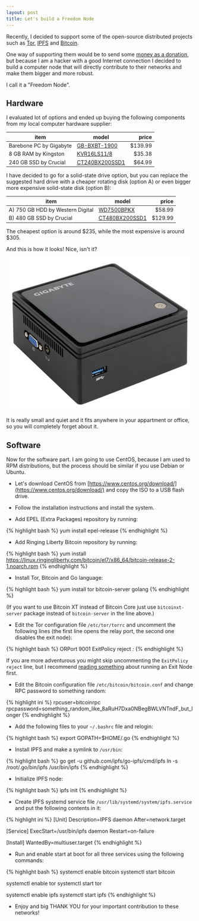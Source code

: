 ```yaml
---
layout: post
title: Let's build a Freedom Node
---
```


Recently, I decided to support some of the open-source distributed projects such as [Tor](https://www.torproject.org/), [IPFS](https://ipfs.io/) and [Bitcoin](https://bitcoin.org/).

One way of supporting them would be to send some [money as a donation](https://www.torproject.org/donate),
but because I am a hacker with a good Internet connection I decided to build a computer node that will directly contribute to their networks and make them bigger and more robust.

I call it a "Freedom Node".

## Hardware

I evaluated lot of options and ended up buying the following components from my local computer hardware supplier:

| item | model | price |
|------|------|------:|
| Barebone PC by Gigabyte | [GB-BXBT-1900](http://amzn.to/1TO7SyU) | $139.99 |
| 8 GB RAM by Kingston | [KVR16LS11/8](http://amzn.to/1mOhUWs) | $35.38 |
| 240 GB SSD by Crucial | [CT240BX200SSD1](http://amzn.to/1TQMXeG) | $64.99 |

I have decided to go for a solid-state drive option, but you can replace the suggested hard drive
with a cheaper rotating disk (option A) or even bigger more expensive solid-state disk (option B):

| item | model | price |
|------|------|------:|
| A) 750 GB HDD by Western Digital | [WD7500BPKX](http://amzn.to/1RHIOKH) | $58.99 |
| B) 480 GB SSD by Crucial | [CT480BX200SSD1](http://amzn.to/1TQN61w) | $129.99 |

The cheapest option is around $235, while the most expensive is around $305.

And this is how it looks! Nice, isn't it?

![bxbt](/assets/bxbt.jpg)

It is really small and quiet and it fits anywhere in your appartment or office, so you will completely forget about it.

## Software

Now for the software part. I am going to use CentOS, because I am used to RPM distributions, but the process should be similar if you use Debian or Ubuntu.

* Let's download CentOS from [https://www.centos.org/download/](https://www.centos.org/download/) and copy the ISO to a USB flash drive.

* Follow the installation instructions and install the system.

* Add EPEL (Extra Packages) repository by running:

{% highlight bash %}
yum install epel-release
{% endhighlight %}

* Add Ringing Liberty Bitcoin repository by running:

{% highlight bash %}
yum install https://linux.ringingliberty.com/bitcoin/el7/x86_64/bitcoin-release-2-1.noarch.rpm
{% endhighlight %}

* Install Tor, Bitcoin and Go language:

{% highlight bash %}
yum install tor bitcoin-server golang
{% endhighlight %}

(If you want to use Bitcoin XT instead of Bitcoin Core just use `bitcoinxt-server` package instead of `bitcoin-server` in the line above.)

* Edit the Tor configuration file `/etc/tor/torrc` and uncomment the following lines (the first line opens the relay port, the second one disables the exit node):

{% highlight bash %}
ORPort 9001
ExitPolicy reject *:*
{% endhighlight %}

If you are more adventurous you might skip uncommenting the `ExitPolicy reject` line, but I recommend [reading something](https://blog.torproject.org/blog/tips-running-exit-node-minimal-harassment) about running an Exit Node first.

* Edit the Bitcoin configuration file `/etc/bitcoin/bitcoin.conf` and change RPC password to something random:

{% highlight ini %}
rpcuser=bitcoinrpc
rpcpassword=something_random_like_8aRuH7Dxa0NBegBWLVNTndF_but_longer
{% endhighlight %}

* Add the following files to your `~/.bashrc` file and relogin:

{% highlight bash %}
export GOPATH=$HOME/.go
{% endhighlight %}

* Install IPFS and make a symlink to `/usr/bin`:

{% highlight bash %}
go get -u github.com/ipfs/go-ipfs/cmd/ipfs
ln -s /root/.go/bin/ipfs /usr/bin/ipfs
{% endhighlight %}

* Initialize IPFS node:

{% highlight bash %}
ipfs init
{% endhighlight %}

* Create IPFS systemd service file `/usr/lib/systemd/system/ipfs.service` and put the following contents in it:

{% highlight ini %}
[Unit]
Description=IPFS daemon
After=network.target

[Service]
ExecStart=/usr/bin/ipfs daemon
Restart=on-failure

[Install]
WantedBy=multiuser.target
{% endhighlight %}

* Run and enable start at boot for all three services using the following commands:

{% highlight bash %}
systemctl enable bitcoin
systemctl start bitcoin

systemctl enable tor
systemctl start tor

systemctl enable ipfs
systemctl start ipfs
{% endhighlight %}

* Enjoy and big THANK YOU for your important contribution to these networks!
